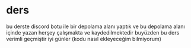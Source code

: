 # ders

bu derste discord botu ile bir depolama alanı yaptık ve bu depolama alanı içinde yazan herşey çalışmakta ve kaydedilmektedir buyüzden bu ders verimli geçmiştir iyi günler
(kodu nasıl ekleyeceğim bilmiyorum)
